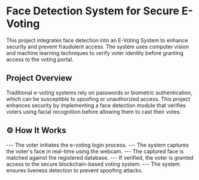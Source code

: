 # Face Detection System for Secure E-Voting
This project integrates face detection into an E-Voting System to enhance security and prevent fraudulent access. The system uses computer vision and machine learning techniques to verify voter identity before granting access to the voting portal.


##  Project Overview
Traditional e-voting systems rely on passwords or biometric authentication, which can be susceptible to spoofing or unauthorized access. This project enhances security by implementing a face detection module that verifies voters using facial recognition before allowing them to cast their votes.

## ⚙️ How It Works
--- The voter initiates the e-voting login process.
--- The system captures the voter's face in real-time using the webcam.
--- The captured face is matched against the registered database.
--- If verified, the voter is granted access to the secure blockchain-based voting system.
--- The system ensures liveness detection to prevent spoofing attacks.
